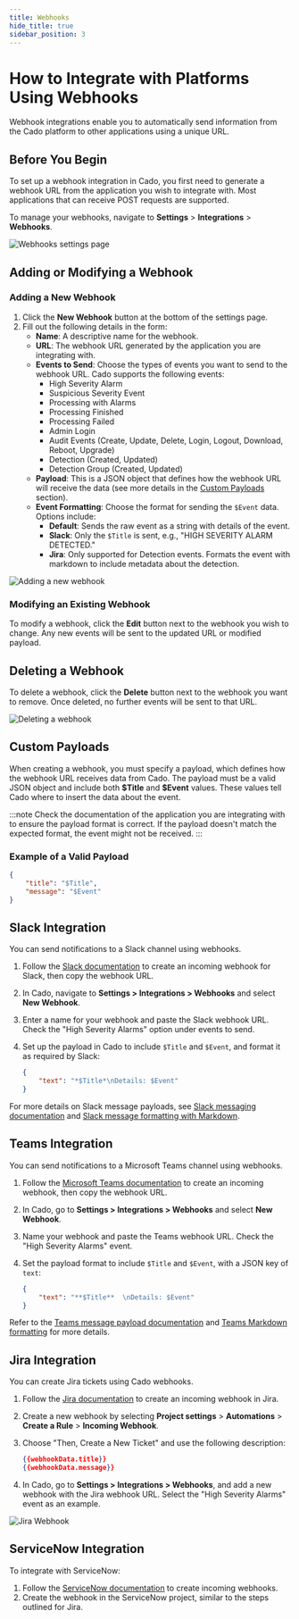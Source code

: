 ```yaml
---
title: Webhooks
hide_title: true
sidebar_position: 3
---
```


# How to Integrate with Platforms Using Webhooks

Webhook integrations enable you to automatically send information from the Cado platform to other applications using a unique URL.

## Before You Begin

To set up a webhook integration in Cado, you first need to generate a webhook URL from the application you wish to integrate with. Most applications that can receive POST requests are supported.

To manage your webhooks, navigate to **Settings** > **Integrations** > **Webhooks**.

![Webhooks settings page](/img/webhooks-settings.png)

## Adding or Modifying a Webhook

### Adding a New Webhook

1. Click the **New Webhook** button at the bottom of the settings page.
2. Fill out the following details in the form:
   - **Name**: A descriptive name for the webhook.
   - **URL**: The webhook URL generated by the application you are integrating with.
   - **Events to Send**: Choose the types of events you want to send to the webhook URL. Cado supports the following events:
     - High Severity Alarm
     - Suspicious Severity Event
     - Processing with Alarms
     - Processing Finished
     - Processing Failed
     - Admin Login
     - Audit Events (Create, Update, Delete, Login, Logout, Download, Reboot, Upgrade)
     - Detection (Created, Updated)
     - Detection Group (Created, Updated)
   - **Payload**: This is a JSON object that defines how the webhook URL will receive the data (see more details in the [Custom Payloads](#custom-payloads) section).
   - **Event Formatting**: Choose the format for sending the `$Event` data. Options include:
     - **Default**: Sends the raw event as a string with details of the event.
     - **Slack**: Only the `$Title` is sent, e.g., "HIGH SEVERITY ALARM DETECTED."
     - **Jira**: Only supported for Detection events. Formats the event with markdown to include metadata about the detection.

![Adding a new webhook](/img/webhooks-new.png)

### Modifying an Existing Webhook

To modify a webhook, click the **Edit** button next to the webhook you wish to change. Any new events will be sent to the updated URL or modified payload.

## Deleting a Webhook

To delete a webhook, click the **Delete** button next to the webhook you want to remove. Once deleted, no further events will be sent to that URL.

![Deleting a webhook](/img/webhooks-delete.png)

## Custom Payloads

When creating a webhook, you must specify a payload, which defines how the webhook URL receives data from Cado. The payload must be a valid JSON object and include both **\$Title** and **\$Event** values. These values tell Cado where to insert the data about the event.

:::note
Check the documentation of the application you are integrating with to ensure the payload format is correct. If the payload doesn't match the expected format, the event might not be received.
:::

### Example of a Valid Payload

```json
{
    "title": "$Title",
    "message": "$Event"
}
```

## Slack Integration

You can send notifications to a Slack channel using webhooks.

1. Follow the [Slack documentation](https://api.slack.com/messaging/webhooks#create_a_webhook) to create an incoming webhook for Slack, then copy the webhook URL.
2. In Cado, navigate to **Settings > Integrations > Webhooks** and select **New Webhook**.
3. Enter a name for your webhook and paste the Slack webhook URL. Check the "High Severity Alarms" option under events to send.
4. Set up the payload in Cado to include `$Title` and `$Event`, and format it as required by Slack:
   
   ```json
   {
       "text": "*$Title*\nDetails: $Event"
   }
   ```

For more details on Slack message payloads, see [Slack messaging documentation](https://api.slack.com/reference/messaging/payload) and [Slack message formatting with Markdown](https://api.slack.com/messaging/composing).

## Teams Integration

You can send notifications to a Microsoft Teams channel using webhooks.

1. Follow the [Microsoft Teams documentation](https://docs.microsoft.com/en-us/microsoftteams/platform/webhooks-and-connectors/how-to/add-incoming-webhook) to create an incoming webhook, then copy the webhook URL.
2. In Cado, go to **Settings > Integrations > Webhooks** and select **New Webhook**.
3. Name your webhook and paste the Teams webhook URL. Check the "High Severity Alarms" event.
4. Set the payload format to include `$Title` and `$Event`, with a JSON key of `text`:

   ```json
   {
       "text": "**$Title**  \nDetails: $Event"
   }
   ```

Refer to the [Teams message payload documentation](https://docs.microsoft.com/en-us/microsoftteams/platform/webhooks-and-connectors/how-to/connectors-using?tabs=cURL) and [Teams Markdown formatting](https://docs.microsoft.com/en-us/microsoftteams/platform/task-modules-and-cards/cards/cards-format?tabs=adaptive-md%2Cconnector-html) for more details.

## Jira Integration

You can create Jira tickets using Cado webhooks.

1. Follow the [Jira documentation](https://confluence.atlassian.com/jirakb/working-with-incoming-webhook-data-in-automation-for-jira-1125878776.html) to create an incoming webhook in Jira.
2. Create a new webhook by selecting **Project settings** > **Automations** > **Create a Rule** > **Incoming Webhook**.
3. Choose "Then, Create a New Ticket" and use the following description:

   ```json
   {{webhookData.title}}
   {{webhookData.message}}
   ```

4. In Cado, go to **Settings > Integrations > Webhooks**, and add a new webhook with the Jira webhook URL. Select the "High Severity Alarms" event as an example.

![Jira Webhook](/img/jira_webhook.png)

## ServiceNow Integration

To integrate with ServiceNow:

1. Follow the [ServiceNow documentation](https://www.servicenow.com/community/in-other-news/how-to-integrate-webhooks-into-servicenow/ba-p/2271745) to create incoming webhooks.
2. Create the webhook in the ServiceNow project, similar to the steps outlined for Jira.
